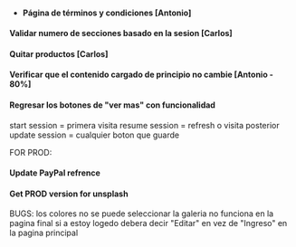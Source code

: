 * #### Página de términos y condiciones [Antonio]

#### Validar numero de secciones basado en la sesion [Carlos]

#### Quitar productos [Carlos]

#### Verificar que el contenido cargado de principio no cambie [Antonio - 80%]

#### Regresar los botones de "ver mas" con funcionalidad

start session = primera visita
resume session = refresh o visita posterior
update session = cualquier boton que guarde


FOR PROD:
#### Update PayPal refrence
#### Get PROD version for unsplash

BUGS:
los colores no se puede seleccionar
la galeria no funciona en la pagina final
si a estoy logedo debera decir "Editar" en vez de "Ingreso" en la pagina principal